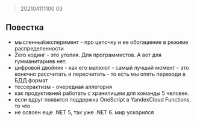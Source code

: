 > 202104111100
03

## Повестка

* мысленныйэксперимент - про цепочку и ее обогашение в режиме распределенности
* Zero кодинг - это утопия. Для программистов. А вот для гумманитариев нет.
* цифровой двойник - как его малюют - самый лучший момент - это конечно рассчитать и пересчитать - то есть мы опять переходи в БДД формат
* тессерактизм - очередная аллегория
* как продуктивней работать с хранилищем для команды 5 человек.
* если вдруг появится поддержка OneScript в YandexCloud Functions,  то что
* не освоен еще .NET 5, так уже .NET 6.  мир ускорился
